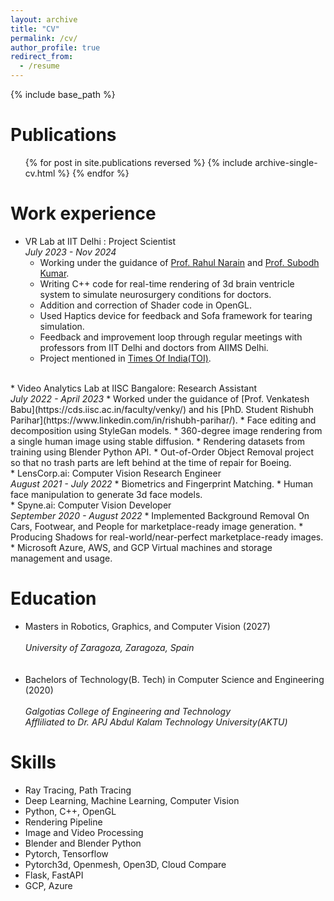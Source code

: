 ```yaml
---
layout: archive
title: "CV"
permalink: /cv/
author_profile: true
redirect_from:
  - /resume
---
```


{% include base_path %}

Publications
======
  <ul>{% for post in site.publications reversed %}
    {% include archive-single-cv.html %}
  {% endfor %}</ul>

Work experience
======
* VR Lab at IIT Delhi : Project Scientist<br>
<i>July 2023 - Nov 2024</i>
  * Working under the guidance of [Prof. Rahul Narain](https://www.cse.iitd.ac.in/~narain/) and [Prof. Subodh Kumar](https://www.cse.iitd.ac.in/~subodh/).
  * Writing C++ code for real-time rendering of 3d brain ventricle system to simulate neurosurgery conditions for doctors.
  * Addition and correction of Shader code in OpenGL.
  * Used Haptics device for feedback and Sofa framework for tearing simulation.
  * Feedback and improvement loop through regular meetings with professors from IIT Delhi and doctors from AIIMS Delhi.
  * Project mentioned in [Times Of India(TOI)](https://timesofindia.indiatimes.com/city/delhi/aiims-ai-based-neurosurgery-simulation-training/articleshow/106463303.cms).
  

<br>
* Video Analytics Lab at IISC Bangalore: Research Assistant<br>
<i>July 2022 - April 2023</i>
  * Worked under the guidance of [Prof. Venkatesh Babu](https://cds.iisc.ac.in/faculty/venky/) and his [PhD. Student Rishubh Parihar](https://www.linkedin.com/in/rishubh-parihar/).
  * Face editing and decomposition using StyleGan models.
  * 360-degree image rendering from a single human image using stable diffusion.
  * Rendering datasets from training using Blender Python API.
  * Out-of-Order Object Removal project so that no trash parts are left behind at the time of repair for Boeing.


<br>
* LensCorp.ai: Computer Vision Research Engineer<br>
<i>August 2021 - July 2022</i>
  * Biometrics and Fingerprint Matching.
  * Human face manipulation to generate 3d face models.

<br>
* Spyne.ai: Computer Vision Developer<br>
<i>September 2020 - August 2022</i>
  * Implemented Background Removal On Cars, Footwear, and People for marketplace-ready image generation.
  * Producing Shadows for real-world/near-perfect marketplace-ready images. 
  * Microsoft Azure, AWS, and GCP Virtual machines and storage management and usage. 


Education
======
* Masters in Robotics, Graphics, and Computer Vision (2027)<br><br>
<i>University of Zaragoza, Zaragoza, Spain</i><br>
<br><br>
* Bachelors of Technology(B. Tech) in Computer Science and Engineering (2020)<br><br>
<i>Galgotias College of Engineering and Technology</i><br>
<i>Affliliated to Dr. APJ Abdul Kalam Technology University(AKTU)</i><br>


Skills
======
* Ray Tracing, Path Tracing
* Deep Learning, Machine Learning, Computer Vision
* Python, C++, OpenGL
* Rendering Pipeline
* Image and Video Processing
* Blender and Blender Python
* Pytorch, Tensorflow
* Pytorch3d, Openmesh, Open3D, Cloud Compare
* Flask, FastAPI
* GCP, Azure  